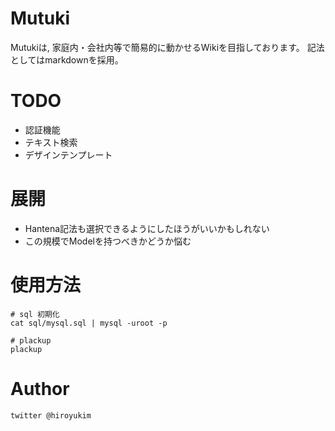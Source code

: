 # Mutuki 

Mutukiは, 家庭内・会社内等で簡易的に動かせるWikiを目指しております。
記法としてはmarkdownを採用。

# TODO 

+ 認証機能
+ テキスト検索
+ デザインテンプレート

# 展開 

+ Hantena記法も選択できるようにしたほうがいいかもしれない
+ この規模でModelを持つべきかどうか悩む

# 使用方法 

    # sql 初期化
    cat sql/mysql.sql | mysql -uroot -p

    # plackup
    plackup 

# Author

    twitter @hiroyukim
